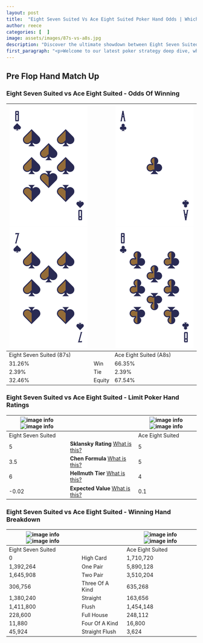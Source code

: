 ```yaml
---
layout: post
title:  "Eight Seven Suited Vs Ace Eight Suited Poker Hand Odds | Which Is The Better Hand In Poker? A Complete Guide"
author: reece
categories: [  ]
image: assets/images/87s-vs-a8s.jpg
description: "Discover the ultimate showdown between Eight Seven Suited and Ace Eight Suited in poker! Uncover the odds, strategies, and scenarios where one hand triumphs over the other. Get ready to up your poker game with this thrilling analysis."
first_paragraph: "<p>Welcome to our latest poker strategy deep dive, where we're pitting two distinct hands against each other in a high-stakes showdown: Eight Seven Suited vs Ace Eight Suited.</p><p>In the dynamic world of poker, every decision counts, and knowing which hand holds the upper hand is key to your success at the table.</p><p>In this article, we'll dissect these two hands, explore the scenarios where one dominates the other, and equip you with the knowledge to make strategic choices that can tip the odds in your favor.</p><p>Get ready to unravel the intriguing dynamics of these poker hands and elevate your game to new heights.</p>"
---
```




[comment]: # (sp0)

## Pre Flop Hand Match Up

<div class="table hand-ratings" markdown="1"> 



### Eight Seven Suited vs Ace Eight Suited - Odds Of Winning


    
| ![image info](assets/images/hand1/8.png) ![image info](assets/images/hand1/7.png) |  | ![image info](assets/images/hand2/a.png) ![image info](assets/images/hand2/8.png) |
| -------- | -------- | -------- |
| Eight Seven Suited (87s) |  | Ace Eight Suited (A8s) |
| 31.26% | Win | 66.35% |
| 2.39% | Tie | 2.39% |
| 32.46% | Equity | 67.54% |




[comment]: # (sp1)



### Eight Seven Suited vs Ace Eight Suited - Limit Poker Hand Ratings


    
| ![image info](https://www.riverpairs.com/assets/images/hand1/8.png) ![image info](https://www.riverpairs.com/assets/images/hand1/7.png) |  | ![image info](https://www.riverpairs.com/assets/images/hand2/a.png) ![image info](https://www.riverpairs.com/assets/images/hand2/8.png) |
| -------- | -------- | -------- |
| Eight Seven Suited |  | Ace Eight Suited |
| 5 | **Sklansky Rating** [What is this?](/sklansky-rating-explained) | 5 |
| 3.5 | **Chen Formula** [What is this?](/chen-formula-explained) | 5 |
| 6 | **Hellmuth Tier** [What is this?](/Hellmuth-tier-explained) | 4 |
| -0.02 | **Expected Value** [What is this?](/expected-value-explained) | 0.1 |




[comment]: # (sp2)



### Eight Seven Suited vs Ace Eight Suited - Winning Hand Breakdown


    
| ![image info](https://www.riverpairs.com/assets/images/hand1/8.png) ![image info](https://www.riverpairs.com/assets/images/hand1/7.png) |  | ![image info](https://www.riverpairs.com/assets/images/hand2/a.png) ![image info](https://www.riverpairs.com/assets/images/hand2/8.png) |
| -------- | -------- | -------- |
| Eight Seven Suited |  | Ace Eight Suited |
| 0 | High Card | 1,710,720 |
| 1,392,264 | One Pair | 5,890,128 |
| 1,645,908 | Two Pair | 3,510,204 |
| 306,756 | Three Of A Kind | 635,268 |
| 1,380,240 | Straight | 163,656 |
| 1,411,800 | Flush | 1,454,148 |
| 228,600 | Full House | 248,112 |
| 11,880 | Four Of A Kind | 16,800 |
| 45,924 | Straight Flush | 3,624 |




[comment]: # (sp3)



</div>

[comment]: # (sp4)



[comment]: # (sp5)

